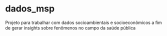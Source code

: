 # dados_msp

Projeto para trabalhar com dados socioambientais e socioeconômicos a fim de gerar insights sobre fenômenos no campo da saúde pública

